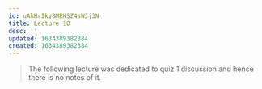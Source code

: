 ```yaml
---
id: uAkHrIkyBMEHSZ4sWJj3N
title: Lecture 10
desc: ''
updated: 1634389382384
created: 1634389382384
---
```


> The following lecture was dedicated to quiz 1 discussion and hence there is no notes of it.

